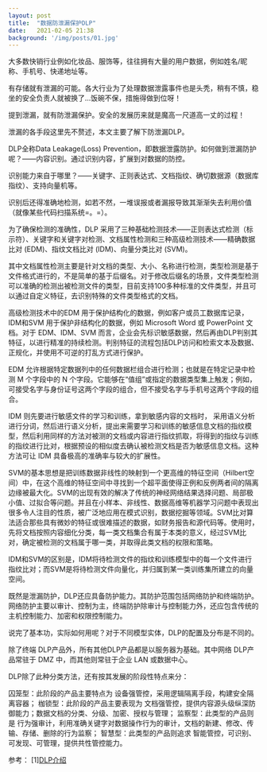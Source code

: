 ```yaml
---
layout: post
title:  "数据防泄漏保护DLP"
date:   2021-02-05 21:38
background: '/img/posts/01.jpg'
---
```


大多数快销行业例如化妆品、服饰等，往往拥有大量的用户数据，例如姓名/昵称、手机号、快递地址等。

有存储就有泄漏的可能。各大行业为了处理数据泄露事件也是头秃，稍有不慎，稳坐的安全负责人就被换了...饭碗不保，措施得做到位呀！

提到泄漏，就有防泄漏保护。安全的发展历来就是魔高一尺道高一丈的过程！

泄漏的各手段这里先不赘述，本文主要了解下防泄漏DLP。

DLP全称Data Leakage(Loss) Prevention，即数据泄露防护。如何做到泄漏防护呢？——内容识别。通过识别内容，扩展到对数据的防控。

识别能力来自于哪里？——关键字、正则表达式、文档指纹、确切数据源（数据库指纹）、支持向量机等。

识别后还得准确地检测，如若不然，一堆误报或者漏报导致其渐渐失去利用价值（就像某些代码扫描系统=。=）。

为了确保检测的准确性，DLP 采用了三种基础检测技术——正则表达式检测（标示符）、关键字和关键字对检测、文档属性检测和三种高级检测技术——精确数据比对 (EDM)、指纹文档比对 (IDM)、向量分类比对 (SVM)。

其中文档属性检测主要是针对文档的类型、大小、名称进行检测，类型检测是基于文件格式进行的，不是简单的基于后缀名。对于修改后缀名的场景，文件类型检测可以准确的检测出被检测文件的类型，目前支持100多种标准的文件类型，并且可以通过自定义特征，去识别特殊的文件类型格式的文档。

高级检测技术中的EDM 用于保护结构化的数据，例如客户或员工数据库记录，IDM和SVM 用于保护非结构化的数据，例如 Microsoft Word 或 PowerPoint 文档。对于 EDM、IDM、SVM 而言，企业会先标识敏感数据，然后再由DLP判别其特征，以进行精准的持续检测。判别特征的流程包括DLP访问和检索文本及数据、正规化，并使用不可逆的打乱方式进行保护。

EDM 允许根据特定数据列中的任何数据栏组合进行检测；也就是在特定记录中检测 M 个字段中的 N 个字段。它能够在“值组”或指定的数据类型集上触发；例如，可接受名字与身份证号这两个字段的组合，但不接受名字与手机号这两个字段的组合。

IDM 则先要进行敏感文件的学习和训练，拿到敏感内容的文档时， 采用语义分析进行分词，然后进行语义分析，提出来需要学习和训练的敏感信息文档的指纹模型，然后利用同样的方法对被测的文档或内容进行指纹抓取，将得到的指纹与训练的指纹进行比对，根据预设的相似度去确认被检测文档是否为敏感信息文档。这种方法可让 IDM 具备极高的准确率与较大的扩展性。

SVM的基本思想是把训练数据非线性的映射到一个更高维的特征空间（Hilbert空间）中，在这个高维的特征空间中寻找到一个超平面使得正例和反例两者间的隔离边缘被最大化。SVM的出现有效的解决了传统的神经网络结果选择问题、局部极小值、过拟合等问题。并且在小样本、非线性、数据高维等机器学习问题中表现出很多令人注目的性质，被广泛地应用在模式识别，数据挖掘等领域。SVM比对算法适合那些具有微妙的特征或很难描述的数据，如财务报告和源代码等。使用时，先将文档按照内容细化分类，每一类文档集合有属于本类的意义，经过SVM比对，确定被检测的文档属于哪一类，并取得此类文档的权限和策略。 

IDM和SVM的区别是，IDM将待检测文件的指纹和训练模型中的每一个文件进行指纹比对；而SVM是将待检测文件向量化，并归属到某一类训练集所建立的向量空间。

既然是泄漏防护，DLP还应具备防护能力。其防护范围包括网络防护和终端防护。网络防护主要以审计、控制为主，终端防护除审计与控制能力外，还应包含传统的主机控制能力、加密和权限控制能力。

说完了基本功，实际如何用呢？对于不同模型实体，DLP的配置及分布是不同的。

除了终端 DLP产品外，所有其他DLP产品都是以服务器为基础。其中网络 DLP产品常驻于 DMZ 中，而其他则常驻于企业 LAN 或数据中心。
 
DLP除了此种分类方法，还有按其发展的阶段性特点来分：

囚笼型：此阶段的产品主要特点为 设备强管控，采用逻辑隔离手段，构建安全隔离容器；
枷锁型：此阶段的产品主要表现为 文档强管控，提供内容源头级纵深防御能力；数据文档的分类、分级、加密、授权与管理；
监察型：此类型的产品则是 行为强审计，利用准确关键字对数据操作行为的审计，文档的新建、修改、传输、存储、删除的行为监察；
智慧型：此类型的产品则追求 智能管控，可识别、可发现、可管理，提供共性管控能力。


参考：
[1][DLP介绍](http://blog.nsfocus.net/data-leak-prevention-technology/)
